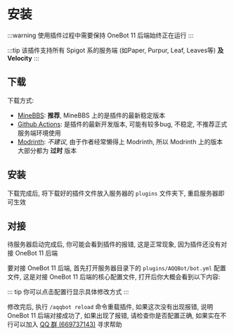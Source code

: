 # 安装

<!--suppress HtmlUnknownAttribute -->
<script setup>
import ConfigViewer from "../../../components/ConfigViewer.vue";
import { data } from "../../../config-spec/bot/zh.data.mts";
</script>

:::warning
使用插件过程中需要保持 OneBot 11 后端始终正在运行
:::

:::tip
该插件支持所有 Spigot 系的服务端 (如Paper, Purpur, Leaf, Leaves等) **及 Velocity**
:::

## 下载

下载方式: 
- [MineBBS](https://www.minebbs.com/resources/aqqbot.9921/): **推荐**, MineBBS 上的是插件的最新稳定版本
- [Github Actions](https://github.com/alazeprt/AQQBot/actions): 是插件的最新开发版本, 可能有较多bug, 不稳定, 不推荐正式服务端环境使用
- [Modrinth](https://modrinth.com/plugin/aqqbot): *不建议*, 由于作者经常懒得上 Modrinth, 所以 Modrinth 上的版本大部分都为 **过时** 版本

## 安装

下载完成后, 将下载好的插件文件放入服务器的 `plugins` 文件夹下, 重启服务器即可生效

## 对接

待服务器启动完成后, 你可能会看到插件的报错, 这是正常现象, 因为插件还没有对接 OneBot 11 后端

要对接 OneBot 11 后端, 首先打开服务器目录下的 `plugins/AQQBot/bot.yml` 配置文件, 这是对接 OneBot 11 后端的核心配置文件, 打开后你大概会看到以下内容:

::: tip
你可以点击配置行显示具体修改方式
:::

<ConfigViewer :data=data name="bot.yml"></ConfigViewer>

修改完后, 执行 `/aqqbot reload` 命令重载插件, 如果这次没有出现报错, 说明 OneBot 11 后端对接成功了, 如果出现了报错, 请检查你是否配置正确, 如果实在不行可以加入 [QQ 群 (669737143)](http://qm.qq.com/cgi-bin/qm/qr?_wv=1027&k=iNRMB5xcrCjHIhph1O3SLvjzvdbqWi4l&authKey=zo29OVGBNyGQ1JicDR79UmssVL8kAu2ubW8PVT%2FSqfC97UNaDVo1Dac%2F7e8M9WAP&noverify=0&group_code=669737143) 寻求帮助